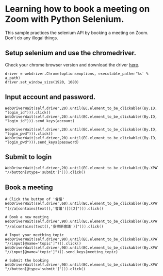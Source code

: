 # Learning how to book a meeting on Zoom with Python Selenium.

This sample practices the selenium API by booking a meeting on Zoom. Don't do any illegal things.

## Setup selenium and use the chromedriver. 
Check your chrome browser version and download the driver [here](https://chromedriver.chromium.org/downloads).
```
driver = webdriver.Chrome(options=options, executable_path=r'%s' % a_path)
driver.set_window_size(1920, 1080)
```

## Input account and password.
```
WebDriverWait(self.driver,20).until(EC.element_to_be_clickable((By.ID, "login_id"))).click()
WebDriverWait(self.driver,20).until(EC.element_to_be_clickable((By.ID, "login_id"))).send_keys(account)

WebDriverWait(self.driver,20).until(EC.element_to_be_clickable((By.ID, "login_pwd"))).click()
WebDriverWait(self.driver,20).until(EC.element_to_be_clickable((By.ID, "login_pwd"))).send_keys(password)
```

## Submit to login
```
WebDriverWait(self.driver,20).until(EC.element_to_be_clickable((By.XPATH, "//button[@type='submit']"))).click()
```

## Book a meeting
```
# Click the button of '會議'
WebDriverWait(self.driver,60).until(EC.element_to_be_clickable((By.XPATH, "(//a[contains(text(),'會議')])[2]"))).click()

# Book a new meeting
WebDriverWait(self.driver,90).until(EC.element_to_be_clickable((By.XPATH, "//a[contains(text(),'安排新會議')]"))).click()

# Input your meething topic
WebDriverWait(self.driver,90).until(EC.element_to_be_clickable((By.XPATH, "//input[@name='topic']"))).click()
WebDriverWait(self.driver,90).until(EC.element_to_be_clickable((By.XPATH, "//input[@name='topic']"))).send_keys(meeting_topic)

# Submit the booking
WebDriverWait(self.driver,90).until(EC.element_to_be_clickable((By.XPATH, "//button[@type='submit']"))).click()
```


